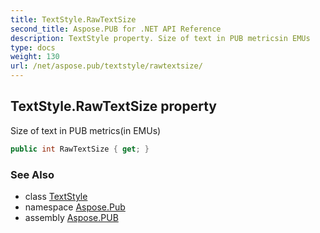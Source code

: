 ```yaml
---
title: TextStyle.RawTextSize
second_title: Aspose.PUB for .NET API Reference
description: TextStyle property. Size of text in PUB metricsin EMUs
type: docs
weight: 130
url: /net/aspose.pub/textstyle/rawtextsize/
---
```

## TextStyle.RawTextSize property

Size of text in PUB metrics(in EMUs)

```csharp
public int RawTextSize { get; }
```

### See Also

* class [TextStyle](../)
* namespace [Aspose.Pub](../../textstyle/)
* assembly [Aspose.PUB](../../../)


